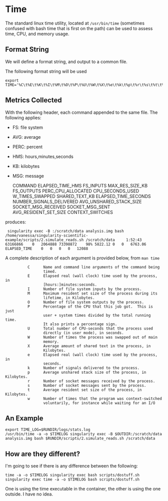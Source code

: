 # Time

The standard linux time utility, located at `/usr/bin/time` (sometimes confused with bash time that is first on the path) can be used to assess time, CPU, and memory usage. 

## Format String
We will define a format string, and output to a common file.

The following format string will be used


	export TIME='%C\t%E\t%K\t%I\t%M\t%O\t%P\t%U\t%W\t%X\t%e\t%k\t%p\t%r\t%s\t%t\t%w\n'


## Metrics Collected

With the following header, each command appended to the same file. The following applies:

 - FS: file system
 - AVG: average
 - PERC: percent
 - HMS: hours,minutes,seconds
 - KB: kilobytes
 - MSG: message

 
	COMMAND  ELAPSED_TIME_HMS  FS_INPUTS  MAX_RES_SIZE_KB	FS_OUTPUTS  PERC_CPU_ALLOCATED  CPU_SECONDS_USED  W_TIMES_SWAPPED  SHARED_TEXT_KB  ELAPSED_TIME_SECONDS  NUMBER_SIGNALS_DELIVERED  AVG_UNSHARED_STACK_SIZE SOCKET_MSG_RECEIVED  SOCKET_MSG_SENT  AVG_RESIDENT_SET_SIZE  CONTEXT_SWITCHES

produces:

     singularity exec -B :/scratch/data analysis.img bash /home/vanessa/singularity-scientific-example/scripts/2.simulate_reads.sh /scratch/data     1:52:43	63166866	0	2064888	73398872	98%	5822.12	0	0	6763.06	ELAPSED_TIME	0	0	0	0	12088

A complete description of each argument is provided below, from `man time`


              C      Name and command line arguments of the command being
                     timed.
              E      Elapsed real (wall clock) time used by the process, in
                     [hours:]minutes:seconds.
              I      Number of file system inputs by the process.
              M      Maximum resident set size of the process during its
                     lifetime, in Kilobytes.
              O      Number of file system outputs by the process.
              P      Percentage of the CPU that this job got.  This is just
                     user + system times divided by the total running time.
                     It also prints a percentage sign.
              U      Total number of CPU-seconds that the process used
                     directly (in user mode), in seconds.
              W      Number of times the process was swapped out of main
                     memory.
              X      Average amount of shared text in the process, in
                     Kilobytes.
              e      Elapsed real (wall clock) time used by the process, in
                     seconds.
              k      Number of signals delivered to the process.
              p      Average unshared stack size of the process, in Kilobytes.
              r      Number of socket messages received by the process.
              s      Number of socket messages sent by the process.
              t      Average resident set size of the process, in Kilobytes.
              w      Number of times that the program was context-switched
                     voluntarily, for instance while waiting for an I/O

## An Example

	export TIME_LOG=$RUNDIR/logs/stats.log
	/usr/bin/time -a -o $TIMELOG singularity exec -B $OUTDIR:/scratch/data analysis.img bash $RUNDIR/scripts/2.simulate_reads.sh /scratch/data


## How are they different?

I'm going to see if there is any difference between the following:


	time -a -o $TIMELOG singularity exec bash scripts/dostuff.sh
	singularity exec time -a -o $TIMELOG bash scripts/dostuff.sh


One is using the time executable in the container, the other is using the one outside. I have no idea.
